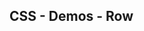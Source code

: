 ## CSS - Demos - Row

<script type="module" src="/web_components/js/css/demos/WebC__CSS__Demo__Row.mjs"></script>

<webc-container>
    <webc-css-demo-row        ></webc-css-demo-row> 
    <webc-css-demo-row no-css ></webc-css-demo-row>
    
</webc-container>